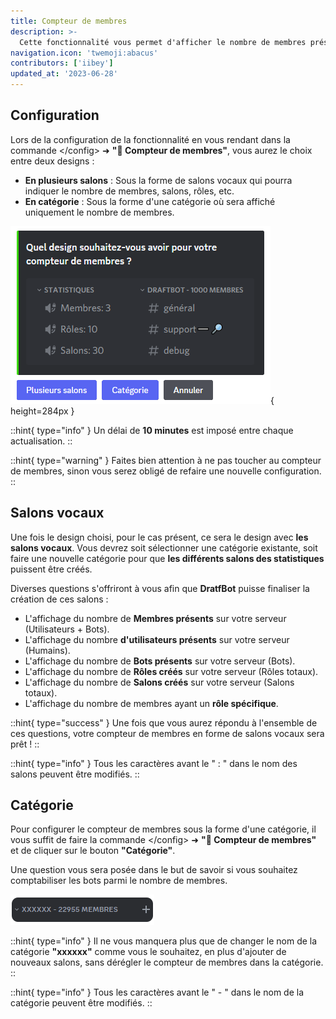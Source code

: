 ```yaml
---
title: Compteur de membres
description: >-
  Cette fonctionnalité vous permet d'afficher le nombre de membres présents sur votre serveur.
navigation.icon: 'twemoji:abacus'
contributors: ['iibey']
updated_at: '2023-06-28'
---
```


## Configuration

Lors de la configuration de la fonctionnalité en vous rendant dans la commande \</config> ➜ **"🧮 Compteur de membres"**, vous aurez le choix entre deux designs :

- **En plusieurs salons** : Sous la forme de salons vocaux qui pourra indiquer le nombre de membres, salons, rôles, etc.
- **En catégorie** : Sous la forme d'une catégorie où sera affiché uniquement le nombre de membres.

![Aperçu de la question](/.assets/membercount/membercount1.png){ height=284px }

::hint{ type="info" }
Un délai de **10 minutes** est imposé entre chaque actualisation.
::

::hint{ type="warning" }
Faites bien attention à ne pas toucher au compteur de membres, sinon vous serez obligé de refaire une nouvelle configuration.
::

## Salons vocaux

Une fois le design choisi, pour le cas présent, ce sera le design avec **les salons vocaux**. Vous devrez soit sélectionner une catégorie existante, soit faire une nouvelle catégorie pour que **les différents salons des statistiques** puissent être créés.

Diverses questions s'offriront à vous afin que **DratfBot** puisse finaliser la création de ces salons :

- L'affichage du nombre de **Membres présents** sur votre serveur (Utilisateurs + Bots).
- L'affichage du nombre **d'utilisateurs présents** sur votre serveur (Humains).
- L'affichage du nombre de **Bots présents** sur votre serveur (Bots).
- L'affichage du nombre de **Rôles créés** sur votre serveur (Rôles totaux).
- L'affichage du nombre de **Salons créés** sur votre serveur (Salons totaux).
- L'affichage du nombre de membres ayant un **rôle spécifique**.

::hint{ type="success" }
Une fois que vous aurez répondu à l'ensemble de ces questions, votre compteur de membres en forme de salons vocaux sera prêt !
::

::hint{ type="info" }
Tous les caractères avant le " : " dans le nom des salons peuvent être modifiés.
::

## Catégorie

Pour configurer le compteur de membres sous la forme d'une catégorie, il vous suffit de faire la commande \</config> ➜ **"🧮 Compteur de membres"** et de cliquer sur le bouton **"Catégorie"**.

Une question vous sera posée dans le but de savoir si vous souhaitez comptabiliser les bots parmi le nombre de membres.

![Résultat de la configuration](/.assets/membercount/categorycount.png)

::hint{ type="info" }
Il ne vous manquera plus que de changer le nom de la catégorie **"xxxxxx"** comme vous le souhaitez, en plus d'ajouter de nouveaux salons, sans dérégler le compteur de membres dans la catégorie.
::

::hint{ type="info" }
Tous les caractères avant le " - " dans le nom de la catégorie peuvent être modifiés.
::
